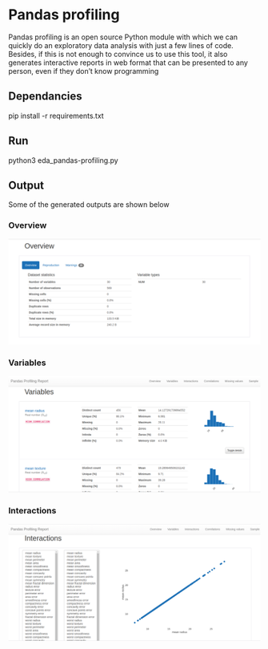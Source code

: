 # Pandas profiling

Pandas profiling is an open source Python module with which we can quickly do an exploratory data analysis with just a few lines of code. Besides, if this is not enough to convince us to use this tool, it also generates interactive reports in web format that can be presented to any person, even if they don’t know programming

## Dependancies

pip install -r requirements.txt

## Run
python3 eda_pandas-profiling.py

## Output

Some of the generated outputs are shown below

### Overview
![Alt text](output/overview.png?raw=true "Overview")
### Variables
![Alt text](output/variables.png?raw=true "Variables")
### Interactions
![Alt text](output/interactions.png?raw=true "Interactions")
